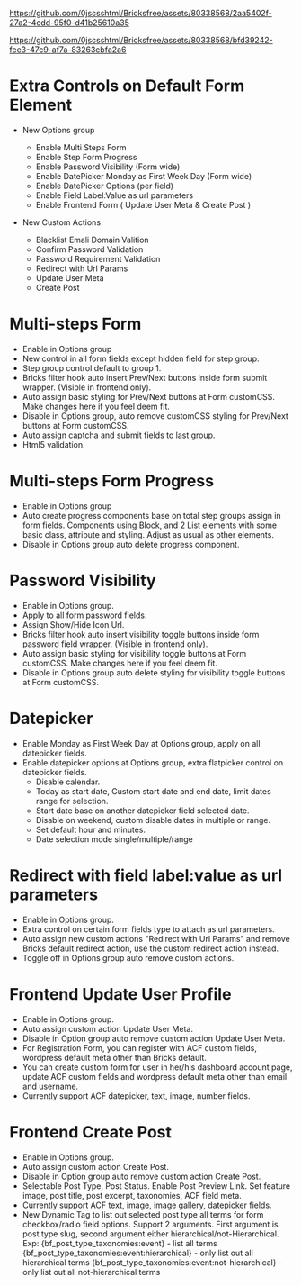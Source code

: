 
https://github.com/0jscsshtml/Bricksfree/assets/80338568/2aa5402f-27a2-4cdd-95f0-d41b25610a35


https://github.com/0jscsshtml/Bricksfree/assets/80338568/bfd39242-fee3-47c9-af7a-83263cbfa2a6



# Extra Controls on Default Form Element

* New Options group
  * Enable Multi Steps Form
  * Enable Step Form Progress
  * Enable Password Visibility (Form wide)
  * Enable DatePicker Monday as First Week Day (Form wide)
  * Enable DatePicker Options (per field)
  * Enable Field Label:Value as url parameters
  * Enable Frontend Form ( Update User Meta & Create Post )
 
* New Custom Actions
   * Blacklist Emali Domain Valition
   * Confirm Password Validation
   * Password Requirement Validation
   * Redirect with Url Params
   * Update User Meta
   * Create Post

# Multi-steps Form
  * Enable in Options group
  * New control in all form fields except hidden field for step group.
  * Step group control default to group 1.
  * Bricks filter hook auto insert Prev/Next buttons inside form submit wrapper. (Visible in frontend only).
  * Auto assign basic styling for Prev/Next buttons at Form customCSS. Make changes here if you feel deem fit.
  * Disable in Options group, auto remove customCSS styling for Prev/Next buttons at Form customCSS.
  * Auto assign captcha and submit fields to last group.
  * Html5 validation.

# Multi-steps Form Progress
  * Enable in Options group
  * Auto create progress components base on total step groups assign in form fields. Components using Block, and 2 List elements with some basic class, attribute and styling. Adjust as usual as other elements.
  * Disable in Options group auto delete progress component.

#  Password Visibility
  * Enable in Options group.
  * Apply to all form password fields.
  * Assign Show/Hide Icon Url.
  * Bricks filter hook auto insert visibility toggle buttons inside form password field wrapper. (Visible in frontend only).
  * Auto assign basic styling for visibility toggle buttons at Form customCSS. Make changes here if you feel deem fit.
  * Disable in Options group auto delete styling for visibility toggle buttons at Form customCSS.

# Datepicker
 * Enable Monday as First Week Day at Options group, apply on all datepicker fields.
 * Enable datepicker options at Options group, extra flatpicker control on datepicker fields.
   * Disable calendar.
   * Today as start date, Custom start date and end date, limit dates range for selection.
   * Start date base on another datepicker field selected date.
   * Disable on weekend, custom disable dates in multiple or range.
   * Set default hour and minutes.
   * Date selection mode single/multiple/range

# Redirect with field label:value as url parameters
  * Enable in Options group.
  * Extra control on certain form fields type to attach as url parameters.
  * Auto assign new custom actions "Redirect with Url Params" and remove Bricks default redirect action, use the custom redirect action instead.
  * Toggle off in Options group auto remove custom actions.

# Frontend Update User Profile
  * Enable in Options group.
  * Auto assign custom action Update User Meta.
  * Disable in Option group auto remove custom action Update User Meta.
  * For Registration Form, you can register with ACF custom fields, wordpress default meta other than Bricks default.
  * You can create custom form for user in her/his dashboard account page, update ACF custom fields and wordpress default meta other than email and username.
  * Currently support ACF datepicker, text, image, number fields.

# Frontend Create Post
  * Enable in Options group.
  * Auto assign custom action Create Post.
  * Disable in Option group auto remove custom action Create Post.
  * Selectable Post Type, Post Status. Enable Post Preview Link. Set feature image, post title, post excerpt, taxonomies, ACF field meta.
  * Currently support ACF text, image, image gallery, datepicker fields.
  * New Dynamic Tag to list out selected post type all terms for form checkbox/radio field options. Support 2 arguments. First argument is post type slug,
    second argument either hierarchical/not-Hierarchical. Exp:
    {bf_post_type_taxonomies:event} - list all terms
    {bf_post_type_taxonomies:event:hierarchical} - only list out all hierarchical terms
    {bf_post_type_taxonomies:event:not-hierarchical} - only list out all not-hierarchical terms
